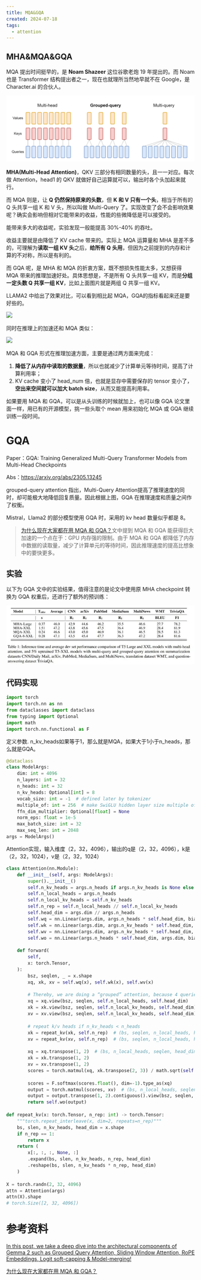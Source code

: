 ```yaml
---
title: MQA&GQA
created: 2024-07-18
tags:
  - attention
---
```

## MHA&MQA&GQA

MQA 提出时间挺早的，是 **Noam Shazeer** 这位谷歌老炮 19 年提出的。而 Noam 也是 Transformer 结构提出者之一，现在也就理所当然地早就不在 Google，是 Character.ai 的合伙人。

![](img/Pasted%20image%2020240718163122.png)

**MHA(Multi-Head Attention)**，QKV 三部分有相同数量的头，且一一对应。每次做 Attention，head1 的 QKV 就做好自己运算就可以，输出时各个头加起来就行。

而 MQA 则是，让 **Q 仍然保持原来的头数**，但 **K 和 V 只有一个头**，相当于所有的 Q 头共享一组 K 和 V 头，所以叫做 Multi-Query 了。实现改变了会不会影响效果呢？确实会影响但相对它能带来的收益，性能的些微降低是可以接受的。

能带来多大的收益呢，实验发现一般能提高 30%-40% 的吞吐。

收益主要就是由降低了 KV cache 带来的。实际上 MQA 运算量和 MHA 是差不多的，可理解为**读取一组 KV 头**之后，**给所有 Q 头用**，但因为之前提到的内存和计算的不对称，所以是有利的。

而 GQA 呢，是 MHA 和 MQA 的折衷方案，既不想损失性能太多，又想获得 MQA 带来的推理加速好处。具体思想是，不是所有 Q 头共享一组 KV，而是**分组一定头数 Q 共享一组 KV**，比如上面图片就是两组 Q 共享一组 KV。

LLAMA2 中给出了效果对比，可以看到相比起 MQA，GQA的指标看起来还是要好些的。

![](https://pic3.zhimg.com/v2-69c2cc88b213a65d61cee7a9f31d844e_b.jpg)

同时在推理上的加速还和 MQA 类似：

![](https://pic4.zhimg.com/v2-f12de54f6293fb71af044fcb4ec1809f_b.jpg)

MQA 和 GQA 形式在推理加速方面，主要是通过两方面来完成：

1. **降低了从内存中读取的数据量**，所以也就减少了计算单元等待时间，提高了计算利用率；
2. KV cache 变小了 head_num 倍，也就是显存中需要保存的 tensor 变小了，**空出来空间就可以加大 batch size**，从而又能提高利用率。

如果要用 MQA 和 GQA，可以是从头训练的时候就加上，也可以像 GQA 论文里面一样，用已有的开源模型，挑一些头取个 mean 用来初始化 MQA 或 GQA 继续训练一段时间。


# GQA

Paper：GQA: Training Generalized Multi-Query Transformer Models from Multi-Head Checkpoints  

Abs：https://arxiv.org/abs/2305.13245

grouped-query attention 指出，Multi-Query Attention提高了推理速度的同时，却可能极大地降低回复质量。因此根据上图，GQA 在推理速度和质量之间作了权衡。

Mistral，Llama2 的部分模型使用 GQA 时，采用的 kv head 数量似乎都是 8。

> [为什么现在大家都在用 MQA 和 GQA？](https://zhuanlan.zhihu.com/p/647130255)文中提到 MQA 和 GQA 能获得巨大加速的一个点在于：GPU 内存强的限制。由于 MQA 和 GQA 都降低了内存中数据的读取量，减少了计算单元的等待时间，因此推理速度的提高比想象中的要快更多。

## 实验

以下为 GQA 文中的实验结果，值得注意的是论文中使用原 MHA checkpoint 转换为 GQA 权重后，还进行了额外的预训练：

![](img/Pasted%20image%2020240801114005.png)


## 代码实现

```python
import torch
import torch.nn as nn
from dataclasses import dataclass
from typing import Optional
import math
import torch.nn.functional as F
```

定义参数. n_kv_heads如果等于1，那么就是MQA，如果大于1小于n_heads，那么就是GQA。

```python
@dataclass
class ModelArgs:
    dim: int = 4096
    n_layers: int = 32
    n_heads: int = 32
    n_kv_heads: Optional[int] = 8
    vocab_size: int = -1  # defined later by tokenizer
    multiple_of: int = 256  # make SwiGLU hidden layer size multiple of large power of 2
    ffn_dim_multiplier: Optional[float] = None
    norm_eps: float = 1e-5
    max_batch_size: int = 32
    max_seq_len: int = 2048
args = ModelArgs()
```

Attention实现，输入维度（2，32，4096），输出的q是（2，32，4096），k是（2，32，1024），v是（2，32，1024）

```python
class Attention(nn.Module):
    def __init__(self, args: ModelArgs):
        super().__init__()
        self.n_kv_heads = args.n_heads if args.n_kv_heads is None else args.n_kv_heads
        self.n_local_heads = args.n_heads
        self.n_local_kv_heads = self.n_kv_heads
        self.n_rep = self.n_local_heads // self.n_local_kv_heads
        self.head_dim = args.dim // args.n_heads
        self.wq = nn.Linear(args.dim, args.n_heads * self.head_dim, bias=False,)
        self.wk = nn.Linear(args.dim, args.n_kv_heads * self.head_dim, bias=False,)
        self.wv = nn.Linear(args.dim, args.n_kv_heads * self.head_dim, bias=False,)            
        self.wo = nn.Linear(args.n_heads * self.head_dim, args.dim, bias=False,)

    def forward(
        self,
        x: torch.Tensor,
    ):
        bsz, seqlen, _ = x.shape
        xq, xk, xv = self.wq(x), self.wk(x), self.wv(x)

        # Thereby, we are doing a “grouped” attention, because 4 queries get grouped to work a single key & value pair.
        xq = xq.view(bsz, seqlen, self.n_local_heads, self.head_dim)
        xk = xk.view(bsz, seqlen, self.n_local_kv_heads, self.head_dim)
        xv = xv.view(bsz, seqlen, self.n_local_kv_heads, self.head_dim)

        # repeat k/v heads if n_kv_heads < n_heads
        xk = repeat_kv(xk, self.n_rep)  # (bs, seqlen, n_local_heads, head_dim)
        xv = repeat_kv(xv, self.n_rep)  # (bs, seqlen, n_local_heads, head_dim)

        xq = xq.transpose(1, 2)  # (bs, n_local_heads, seqlen, head_dim)
        xk = xk.transpose(1, 2)
        xv = xv.transpose(1, 2)
        scores = torch.matmul(xq, xk.transpose(2, 3)) / math.sqrt(self.head_dim)

        scores = F.softmax(scores.float(), dim=-1).type_as(xq)
        output = torch.matmul(scores, xv)  # (bs, n_local_heads, seqlen, head_dim)
        output = output.transpose(1, 2).contiguous().view(bsz, seqlen, -1)
        return self.wo(output)

def repeat_kv(x: torch.Tensor, n_rep: int) -> torch.Tensor:
    """torch.repeat_interleave(x, dim=2, repeats=n_rep)"""
    bs, slen, n_kv_heads, head_dim = x.shape
    if n_rep == 1:
        return x
    return (
        x[:, :, :, None, :]
        .expand(bs, slen, n_kv_heads, n_rep, head_dim)
        .reshape(bs, slen, n_kv_heads * n_rep, head_dim)
    )

X = torch.randn(2, 32, 4096)
attn = Attention(args)
attn(X).shape
# torch.Size([2, 32, 4096])
```


# 参考资料


[In this post, we take a deep dive into the architectural components of Gemma 2 such as Grouped Query Attention, Sliding Window Attention, RoPE Embeddings, Logit soft-capping & Model-merging!](https://amaarora.github.io/posts/2024-07-07%20Gemma.html)

[为什么现在大家都在用 MQA 和 GQA？](https://mp.weixin.qq.com/s/_4OxoRLxhOcjGf0Q4Tvp2Q)



